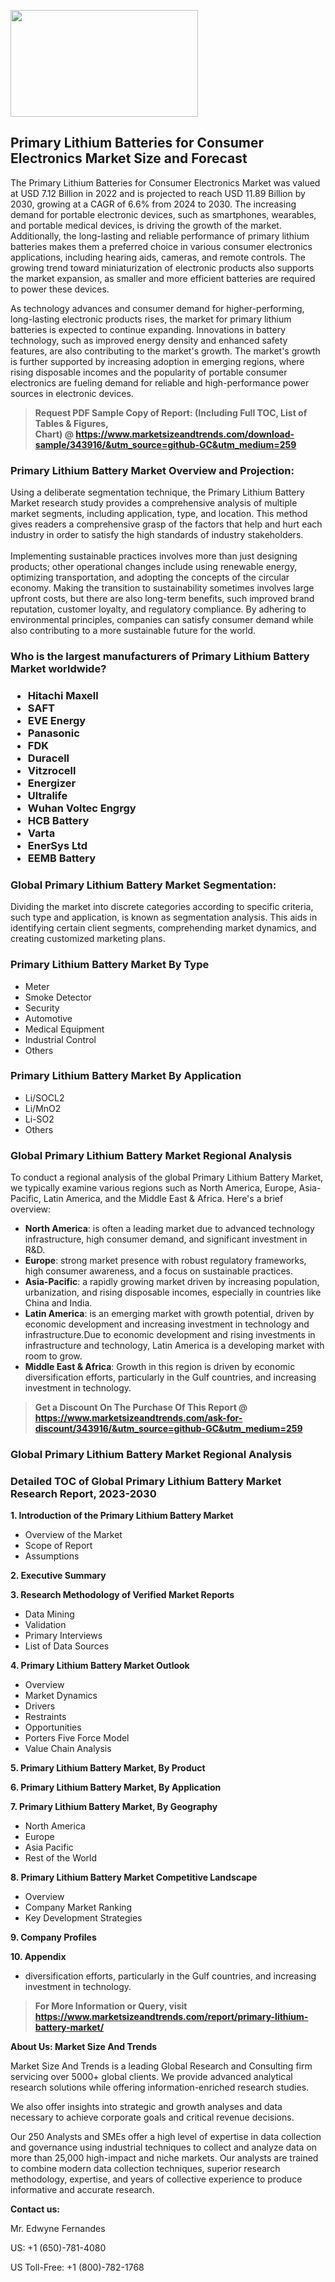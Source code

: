 <p><img class="alignnone size-medium wp-image-20088" src="https://ffe5etoiles.com/wp-content/uploads/2024/12/MST1-300x171.png" alt="" width="300" height="171" /></p><h2>Primary Lithium Batteries for Consumer Electronics Market Size and Forecast</h2><p>The Primary Lithium Batteries for Consumer Electronics Market was valued at USD 7.12 Billion in 2022 and is projected to reach USD 11.89 Billion by 2030, growing at a CAGR of 6.6% from 2024 to 2030. The increasing demand for portable electronic devices, such as smartphones, wearables, and portable medical devices, is driving the growth of the market. Additionally, the long-lasting and reliable performance of primary lithium batteries makes them a preferred choice in various consumer electronics applications, including hearing aids, cameras, and remote controls. The growing trend toward miniaturization of electronic products also supports the market expansion, as smaller and more efficient batteries are required to power these devices.</p><p>As technology advances and consumer demand for higher-performing, long-lasting electronic products rises, the market for primary lithium batteries is expected to continue expanding. Innovations in battery technology, such as improved energy density and enhanced safety features, are also contributing to the market's growth. The market's growth is further supported by increasing adoption in emerging regions, where rising disposable incomes and the popularity of portable consumer electronics are fueling demand for reliable and high-performance power sources in electronic devices.</p></p><blockquote id="" class=""><strong>Request PDF Sample Copy of Report: (Including Full TOC, List of Tables &amp; Figures, Chart)&nbsp;@&nbsp;<strong><a href="https://www.marketsizeandtrends.com/download-sample/343916/&utm_source=github-GC&utm_medium=259" target="_blank">https://www.marketsizeandtrends.com/download-sample/343916/&utm_source=github-GC&utm_medium=259</a></strong></strong></blockquote><h3 id="" class="">Primary Lithium Battery Market&nbsp;Overview and Projection:</h3><p id="" class="">Using a deliberate segmentation technique, the Primary Lithium Battery Market research study provides a comprehensive analysis of multiple market segments, including application, type, and location. This method gives readers a comprehensive grasp of the factors that help and hurt each industry in order to satisfy the high standards of industry stakeholders. <br /> <br />Implementing sustainable practices involves more than just designing products; other operational changes include using renewable energy, optimizing transportation, and adopting the concepts of the circular economy. Making the transition to sustainability sometimes involves large upfront costs, but there are also long-term benefits, such improved brand reputation, customer loyalty, and regulatory compliance. By adhering to environmental principles, companies can satisfy consumer demand while also contributing to a more sustainable future for the world.</p><h3 id="" class="">Who is the largest manufacturers of&nbsp;Primary Lithium Battery Market worldwide?</h3><h3 class=""><p><ul><li>Hitachi Maxell </li><li> SAFT </li><li> EVE Energy </li><li> Panasonic </li><li> FDK </li><li> Duracell </li><li> Vitzrocell </li><li> Energizer </li><li> Ultralife </li><li> Wuhan Voltec Engrgy </li><li> HCB Battery </li><li> Varta </li><li> EnerSys Ltd </li><li> EEMB Battery</li></ul></p></h3><h3 id="" class="">Global&nbsp;Primary Lithium Battery Market Segmentation:</h3><p id="" class="">Dividing the market into discrete categories according to specific criteria, such type and application, is known as segmentation analysis. This aids in identifying certain client segments, comprehending market dynamics, and creating customized marketing plans.</p><h3 id="" class="">Primary Lithium Battery Market&nbsp;By Type</h3><p><p><ul><li>Meter</li><li> Smoke Detector</li><li> Security</li><li> Automotive</li><li> Medical Equipment</li><li> Industrial Control</li><li> Others</p></li></ul></p></p><h3 id="" class="">Primary Lithium Battery Market&nbsp;By Application</h3><p class=""><p><ul><li>Li/SOCL2</li><li> Li/MnO2</li><li> Li-SO2</li><li> Others</li></ul></p></p><h3 id="" class="">Global Primary Lithium Battery Market Regional Analysis</h3><p id="" class="">To conduct a regional analysis of the global Primary Lithium Battery Market, we typically examine various regions such as North America, Europe, Asia-Pacific, Latin America, and the Middle East &amp; Africa. Here's a brief overview:</p><ul><li><strong>North America</strong>: is often a leading market due to advanced technology infrastructure, high consumer demand, and significant investment in R&amp;D.</li><li><strong>Europe</strong>: strong market presence with robust regulatory frameworks, high consumer awareness, and a focus on sustainable practices.</li><li><strong>Asia-Pacific</strong>: a rapidly growing market driven by increasing population, urbanization, and rising disposable incomes, especially in countries like China and India.</li><li><strong>Latin America</strong>: is an emerging market with growth potential, driven by economic development and increasing investment in technology and infrastructure.Due to economic development and rising investments in infrastructure and technology, Latin America is a developing market with room to grow.</li><li><strong>Middle East &amp; Africa</strong>: Growth in this region is driven by economic diversification efforts, particularly in the Gulf countries, and increasing investment in technology.</li></ul><blockquote id="" class=""><strong>Get a Discount On The Purchase Of This Report @ <strong><a href="https://www.marketsizeandtrends.com/ask-for-discount/343916/&utm_source=github-GC&utm_medium=259" target="_blank">https://www.marketsizeandtrends.com/ask-for-discount/343916/&utm_source=github-GC&utm_medium=259</a></strong></strong></blockquote><h3 id="" class="">Global Primary Lithium Battery Market Regional Analysis</h3><h3 id="" class="">Detailed TOC of Global Primary Lithium Battery Market Research Report, 2023-2030</h3><p id="" class=""><strong>1. Introduction of the Primary Lithium Battery Market</strong></p><ul><li>Overview of the Market</li><li>Scope of Report</li><li>Assumptions</li></ul><p id="" class=""><strong>2. Executive Summary</strong></p><p id="" class=""><strong>3. Research Methodology of Verified Market Reports</strong></p><ul><li>Data Mining</li><li>Validation</li><li>Primary Interviews</li><li>List of Data Sources</li></ul><p id="" class=""><strong>4. Primary Lithium Battery Market Outlook</strong></p><ul><li>Overview</li><li>Market Dynamics</li><li>Drivers</li><li>Restraints</li><li>Opportunities</li><li>Porters Five Force Model</li><li>Value Chain Analysis</li></ul><p id="" class=""><strong>5. Primary Lithium Battery Market, By Product</strong></p><p id="" class=""><strong>6. Primary Lithium Battery Market, By Application</strong></p><p id="" class=""><strong>7. Primary Lithium Battery Market, By Geography</strong></p><ul><li>North America</li><li>Europe</li><li>Asia Pacific</li><li>Rest of the World</li></ul><p id="" class=""><strong>8. Primary Lithium Battery Market Competitive Landscape</strong></p><ul><li>Overview</li><li>Company Market Ranking</li><li>Key Development Strategies</li></ul><p id="" class=""><strong>9. Company Profiles</strong></p><p id="" class=""><strong>10. Appendix</strong></p><ul><li>diversification efforts, particularly in the Gulf countries, and increasing investment in technology.</li></ul><blockquote id="" class=""><strong>For More Information or Query, visit <strong><strong><a href="https://www.marketsizeandtrends.com/report/primary-lithium-battery-market/" target="_blank">https://www.marketsizeandtrends.com/report/primary-lithium-battery-market/</a></strong></strong></strong></blockquote><p id="" class=""><strong>About Us: Market Size And Trends</strong></p><p id="" class="">Market Size And Trends is a leading Global Research and Consulting firm servicing over 5000+ global clients. We provide advanced analytical research solutions while offering information-enriched research studies.</p><p id="" class="">We also offer insights into strategic and growth analyses and data necessary to achieve corporate goals and critical revenue decisions.</p><p id="" class="">Our 250 Analysts and SMEs offer a high level of expertise in data collection and governance using industrial techniques to collect and analyze data on more than 25,000 high-impact and niche markets. Our analysts are trained to combine modern data collection techniques, superior research methodology, expertise, and years of collective experience to produce informative and accurate research.</p><p id="" class=""><strong>Contact us:</strong></p><p id="" class="">Mr. Edwyne Fernandes</p><p id="" class="">US: +1 (650)-781-4080</p><p id="" class="">US Toll-Free: +1 (800)-782-1768</p>
